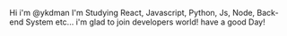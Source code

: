 Hi i'm @ykdman
I'm Studying React, Javascript, Python, Js, Node, Back-end System etc...
i'm glad to join developers world!
have a good Day!

<!---
ykdman/ykdman is a ✨ special ✨ repository because its `README.md` (this file) appears on your GitHub profile.
You can click the Preview link to take a look at your changes.
--->
